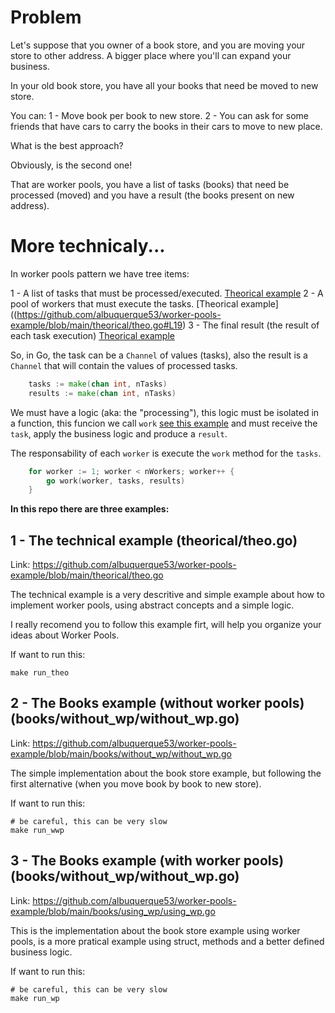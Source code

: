 # Problem

Let's suppose that you owner of a book store, and you are moving your store to other address. A bigger place where you'll can expand your business.

In your old book store, you have all your books that need be moved to new store.

You can:
1 - Move book per book to new store.
2 - You can ask for some friends that have cars to carry the books in their cars to move to new place.

What is the best approach?

Obviously, is the second one!

That are worker pools, you have a list of tasks (books) that need be processed (moved) and you have a result (the books present on new address).

# More technicaly...

In worker pools pattern we have tree items:

1 - A list of tasks that must be processed/executed. [Theorical example](https://github.com/albuquerque53/worker-pools-example/blob/main/theorical/theo.go#L13)
2 - A pool of workers that must execute the tasks. [Theorical example]((https://github.com/albuquerque53/worker-pools-example/blob/main/theorical/theo.go#L19)
3 - The final result (the result of each task execution) [Theorical example](https://github.com/albuquerque53/worker-pools-example/blob/main/theorical/theo.go#L16)

So, in Go, the task can be a `Channel` of values (tasks), also the result is a `Channel` that will contain the values of processed tasks.

```go
	tasks := make(chan int, nTasks)
	results := make(chan int, nTasks)
```

We must have a logic (aka: the "processing"), this logic must be isolated in a function, this funcion we call `work` [see this example](https://github.com/albuquerque53/worker-pools-example/blob/main/theorical/theo.go#L37) and must receive the `task`, apply the business logic and produce a `result`.

The responsability of each `worker` is execute the `work` method for the `tasks`.

```go
	for worker := 1; worker < nWorkers; worker++ {
		go work(worker, tasks, results)
	}
```

**In this repo there are three examples:**

## 1 - The technical example (theorical/theo.go)

Link: https://github.com/albuquerque53/worker-pools-example/blob/main/theorical/theo.go

The technical example is a very descritive and simple example about how to implement worker pools, using abstract concepts and a simple logic.

I really recomend you to follow this example firt, will help you organize your ideas about Worker Pools.

If want to run this:
```
make run_theo
```

## 2 - The Books example (without worker pools) (books/without_wp/without_wp.go)

Link: https://github.com/albuquerque53/worker-pools-example/blob/main/books/without_wp/without_wp.go

The simple implementation about the book store example, but following the first alternative (when you move book by book to new store).

If want to run this:
```
# be careful, this can be very slow
make run_wwp
```

## 3 - The Books example (with worker pools) (books/without_wp/without_wp.go)

Link: https://github.com/albuquerque53/worker-pools-example/blob/main/books/using_wp/using_wp.go

This is the implementation about the book store example using worker pools, is a more pratical example using struct, methods and a better defined business logic.

If want to run this:
```
# be careful, this can be very slow
make run_wp
```
